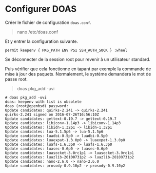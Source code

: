 # Configurer DOAS

Créer le fichier de configuration `doas.conf`.

> nano /etc/doas.conf

Et y entrer la configuration suivante.

`permit keepenv { PKG_PATH ENV PS1 SSH_AUTH_SOCK } :wheel`

Se déconnecter de la session root pour revenir à un utilisateur standard.

Puis vérifier que cela fonctionne en tapant par exemple la commande de mise à jour des paquets. Normalement, le système demandera le mot de passe root.

> doas pkg_add -uvi

```
# doas pkg_add -uvi
doas: keepenv with list is obsolete
doas (root@openbsd) password:
Update candidates: quirks-2.241 -> quirks-2.241
quirks-2.241 signed on 2016-07-26T16:56:10Z
Update candidates: gettext-0.19.7 -> gettext-0.19.7
Update candidates: libiconv-1.14p3 -> libiconv-1.14p3
Update candidates: libidn-1.32p1 -> libidn-1.32p1
Update candidates: lua-5.1.5p6 -> lua-5.1.5p6
Update candidates: luadbi-0.5p0 -> luadbi-0.5p0
Update candidates: luaexpat-1.3.0p0 -> luaexpat-1.3.0p0
Update candidates: luafs-1.6.3p0 -> luafs-1.6.3p0
Update candidates: luasec-0.6p0 -> luasec-0.6p0
Update candidates: luasocket-3.0rc1p1 -> luasocket-3.0rc1p1
Update candidates: luazlib-20100731p2 -> luazlib-20100731p2
Update candidates: nano-2.6.0 -> nano-2.6.0
Update candidates: prosody-0.9.10p2 -> prosody-0.9.10p2
```